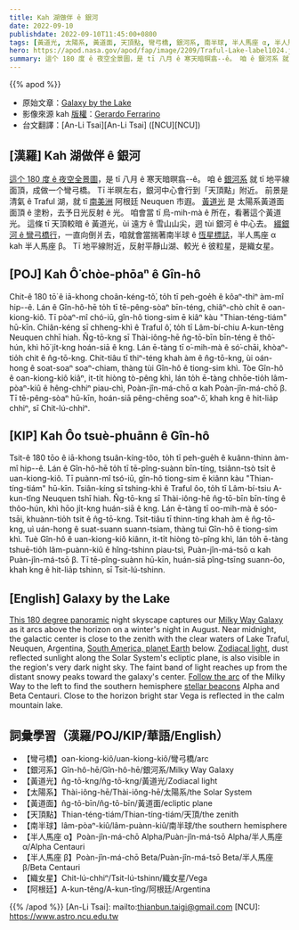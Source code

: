 ```yaml
---
title: Kah 湖做伴 ê 銀河
date: 2022-09-10
publishdate: 2022-09-10T11:45:00+0800
tags: [黃道光, 太陽系, 黃道面, 天頂點, 彎弓橋, 銀河系, 南半球, 半人馬座 α, 半人馬座 β, 織女星, 翻點]
hero: https://apod.nasa.gov/apod/fap/image/2209/Traful-Lake-label1024.jpg
summary: 這个 180 度 ê 夜空全景圖，是 tī 八月 ê 寒天暗暝翕--ê。 咱 ê 銀河系 就 tī 地平線面頂，成做一个彎弓橋。
---
```


{{% apod %}}

- 原始文章：[Galaxy by the Lake](https://apod.nasa.gov/apod/ap220910.html)
- 影像來源 kah [版權][copyright]：[Gerardo Ferrarino](https://www.astrobin.com/users/g.ferra/)
- 台文翻譯：[An-Li Tsai][An-Li Tsai] ([NCU][NCU])

## [漢羅] Kah 湖做伴 ê 銀河
[這个 180 度 ê 夜空全景圖][This 180 degree panoramic]，是 tī 八月 ê 寒天暗暝翕--ê。
咱 ê [銀河系][Milky Way Galaxy] 就 tī 地平線面頂，成做一个彎弓橋。
Tī 半暝左右，銀河中心會行到「天頂點」附近。
前景是清氣 ê Traful 湖，就 tī [南美洲][South America, planet Earth] 阿根廷 Neuquen 市遐。
[黃道光][Zodiacal light] 是 太陽系黃道面 面頂 ê 塗粉，去予日光反射 ê 光。
咱會當 tī 烏-mih-mà ê 所在，看著這个黃道光。
這條 tī 天頂較暗 ê 黃道光，ùi 遠方 ê 雪山山尖，迵 tùi 銀河 ê 中心去。
[綴銀河 ê 彎弓橋行][Follow the arc]，一直向倒爿去，咱就會當揣著南半球 ê [恆星標誌][stellar beacons t]，半人馬座 α kah 半人馬座 β。
Tī 地平線附近，反射平靜山湖、較光 ê 彼粒星，是織女星。

## [POJ] Kah Ô͘ chòe-phōaⁿ ê Gîn-hô
Chit-ê 180 tō͘ ê iā-khong choân-kéng-tô͘, to̍h tī peh-goe̍h ê kôaⁿ-thiⁿ àm-mî hip--ê.
Lán ê Gîn-hô-hē to̍h tī tē-pêng-sòaⁿ bīn-téng, chiâⁿ-chò chi̍t ê oan-kiong-kiô.
Tī pòaⁿ-mî chó-iū, gîn-hô tiong-sim ē kiâⁿ kàu "Thian-téng-tiám" hū-kīn.
Chiân-kéng sī chheng-khì ê Traful ô͘, to̍h tī Lâm-bí-chiu A-kun-têng Neuquen chhī hiah.
N̂g-tō-kng sī Thài-iông-hē n̂g-tō-bīn bīn-téng ê thô͘-hún, khì hō͘ ji̍t-kng hoán-siā ê kng.
Lán ē-tàng tī o͘-mih-mà ê só͘-chāi, khòaⁿ-tio̍h chit ê n̂g-tō-kng.
Chit-tiâu tī thiⁿ-téng khah àm ê n̂g-tō-kng, ùi oán-hong ê soat-soaⁿ soaⁿ-chiam, thàng tùi Gîn-hô ê tiong-sim khì.
Tòe Gîn-hô ê oan-kiong-kiô kiâⁿ, it-ti̍t hiòng tò-pêng khì, lán to̍h ē-tàng chhōe-tio̍h lâm-pòaⁿ-kiû ê hêng-chhiⁿ piau-chì, Poàn-jîn-má-chō α kah Poàn-jîn-má-chō β.
Tī tē-pêng-sòaⁿ hū-kīn, hoán-siā pêng-chēng soaⁿ-ô͘, khah kng ê hit-lia̍p chhiⁿ, sī Chit-lú-chhiⁿ.

## [KIP] Kah Ôo tsuè-phuānn ê Gîn-hô
Tsit-ê 180 tōo ê iā-khong tsuân-kíng-tôo, to̍h tī peh-gue̍h ê kuânn-thinn àm-mî hip--ê.
Lán ê Gîn-hô-hē to̍h tī tē-pîng-suànn bīn-tíng, tsiânn-tsò tsi̍t ê uan-kiong-kiô.
Tī puànn-mî tsó-iū, gîn-hô tiong-sim ē kiânn kàu "Thian-tíng-tiám" hū-kīn.
Tsiân-kíng sī tshing-khì ê Traful ôo, to̍h tī Lâm-bí-tsiu A-kun-tîng Neuquen tshī hiah.
N̂g-tō-kng sī Thài-iông-hē n̂g-tō-bīn bīn-tíng ê thôo-hún, khì hōo ji̍t-kng huán-siā ê kng.
Lán ē-tàng tī oo-mih-mà ê sóo-tsāi, khuànn-tio̍h tsit ê n̂g-tō-kng.
Tsit-tiâu tī thinn-tíng khah àm ê n̂g-tō-kng, uì uán-hong ê suat-suann suann-tsiam, thàng tuì Gîn-hô ê tiong-sim khì.
Tuè Gîn-hô ê uan-kiong-kiô kiânn, it-ti̍t hiòng tò-pîng khì, lán to̍h ē-tàng tshuē-tio̍h lâm-puànn-kiû ê hîng-tshinn piau-tsì, Puàn-jîn-má-tsō α kah Puàn-jîn-má-tsō β.
Tī tē-pîng-suànn hū-kīn, huán-siā pîng-tsīng suann-ôo, khah kng ê hit-lia̍p tshinn, sī Tsit-lú-tshinn.

## [English] Galaxy by the Lake
[This 180 degree panoramic][This 180 degree panoramic] night skyscape captures our [Milky Way Galaxy][Milky Way Galaxy] as it arcs above the horizon on a winter's night in August.
Near midnight, the galactic center is close to the zenith with the clear waters of Lake Traful, Neuquen, Argentina, [South America, planet Earth][South America, planet Earth] below.
[Zodiacal light][Zodiacal light], dust reflected sunlight along the Solar System's ecliptic plane, is also visible in the region's very dark night sky.
The faint band of light reaches up from the distant snowy peaks toward the galaxy's center.
[Follow the arc][Follow the arc] of the Milky Way to the left to find the southern hemisphere [stellar beacons][stellar beacons e] Alpha and Beta Centauri.
Close to the horizon bright star Vega is reflected in the calm mountain lake.

## 詞彙學習（漢羅/POJ/KIP/華語/English）
- 【彎弓橋】oan-kiong-kiô/uan-kiong-kiô/彎弓橋/arc
- 【銀河系】Gîn-hô-hē/Gîn-hô-hē/銀河系/Milky Way Galaxy
- 【黃道光】n̂g-tō-kng/n̂g-tō-kng/黃道光/Zodiacal light
- 【太陽系】Thài-iông-hē/Thài-iông-hē/太陽系/the Solar System
- 【黃道面】n̂g-tō-bīn/n̂g-tō-bīn/黃道面/ecliptic plane
- 【天頂點】Thian-téng-tiám/Thian-tíng-tiám/天頂/the zenith
- 【南半球】lâm-pòaⁿ-kiû/lâm-puànn-kiû/南半球/the southern hemisphere
- 【半人馬座 α】Poàn-jîn-má-chō Alpha/Puàn-jîn-má-tsō Alpha/半人馬座 α/Alpha Centauri
- 【半人馬座 β】Poàn-jîn-má-chō Beta/Puàn-jîn-má-tsō Beta/半人馬座 β/Beta Centauri
- 【織女星】Chit-lú-chhiⁿ/Tsit-lú-tshinn/織女星/Vega
- 【阿根廷】A-kun-têng/A-kun-tîng/阿根廷/Argentina


{{% /apod %}}
[An-Li Tsai]: mailto:thianbun.taigi@gmail.com
[NCU]: https://www.astro.ncu.edu.tw

[copyright]: https://apod.nasa.gov/apod/fap/lib/about_apod.html#srapply

[This 180 degree panoramic]:https://www.instagram.com/p/Ch750HtvOG6/?hl=en
[Milky Way Galaxy]:https://solarsystem.nasa.gov/solar-system/beyond/overview/
[South America, planet Earth]:https://visibleearth.nasa.gov/images/56526/light-and-dark-image-pair-south-america/56527l
[Zodiacal light]:https://www.nasa.gov/feature/goddard/2021/serendipitous-juno-spacecraft-detections-shatter-ideas-about-origin-of-zodiacal-light
[Follow the arc]:https://apod.nasa.gov/apod/image/2209/Traful-Lake-label.jpg
[stellar beacons e]:https://apod.nasa.gov/apod/ap220328.html
[stellar beacons t]:https://apod.tw/daily/20220328/
